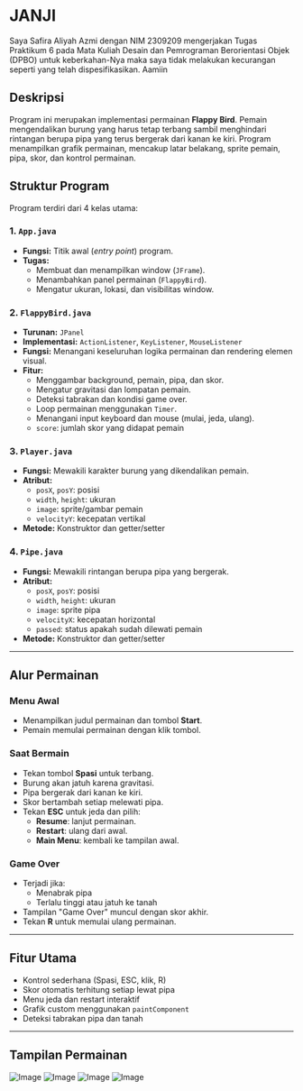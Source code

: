# JANJI
Saya Safira Aliyah Azmi dengan NIM 2309209 mengerjakan Tugas Praktikum 6 pada Mata Kuliah Desain dan Pemrograman Berorientasi Objek (DPBO) untuk keberkahan-Nya maka saya tidak melakukan kecurangan seperti yang telah dispesifikasikan. Aamiin

##  Deskripsi 

Program ini merupakan implementasi permainan **Flappy Bird**. Pemain mengendalikan burung yang harus tetap terbang sambil menghindari rintangan berupa pipa yang terus bergerak dari kanan ke kiri. Program menampilkan grafik permainan, mencakup latar belakang, sprite pemain, pipa, skor, dan kontrol permainan.

##  Struktur Program

Program terdiri dari 4 kelas utama:

### 1. `App.java`
- **Fungsi:** Titik awal (*entry point*) program.
- **Tugas:**
  - Membuat dan menampilkan window (`JFrame`).
  - Menambahkan panel permainan (`FlappyBird`).
  - Mengatur ukuran, lokasi, dan visibilitas window.

### 2. `FlappyBird.java`
- **Turunan:** `JPanel`
- **Implementasi:** `ActionListener`, `KeyListener`, `MouseListener`
- **Fungsi:** Menangani keseluruhan logika permainan dan rendering elemen visual.
- **Fitur:**
  - Menggambar background, pemain, pipa, dan skor.
  - Mengatur gravitasi dan lompatan pemain.
  - Deteksi tabrakan dan kondisi game over.
  - Loop permainan menggunakan `Timer`.
  - Menangani input keyboard dan mouse (mulai, jeda, ulang).
  - `score`: jumlah skor yang didapat pemain

### 3. `Player.java`
- **Fungsi:** Mewakili karakter burung yang dikendalikan pemain.
- **Atribut:**
  - `posX`, `posY`: posisi
  - `width`, `height`: ukuran
  - `image`: sprite/gambar pemain
  - `velocityY`: kecepatan vertikal
- **Metode:** Konstruktor dan getter/setter

### 4. `Pipe.java`
- **Fungsi:** Mewakili rintangan berupa pipa yang bergerak.
- **Atribut:**
  - `posX`, `posY`: posisi
  - `width`, `height`: ukuran
  - `image`: sprite pipa
  - `velocityX`: kecepatan horizontal
  - `passed`: status apakah sudah dilewati pemain
- **Metode:** Konstruktor dan getter/setter

---

##  Alur Permainan

###  Menu Awal
- Menampilkan judul permainan dan tombol **Start**.
- Pemain memulai permainan dengan klik tombol.

###  Saat Bermain
- Tekan tombol **Spasi** untuk terbang.
- Burung akan jatuh karena gravitasi.
- Pipa bergerak dari kanan ke kiri.
- Skor bertambah setiap melewati pipa.
- Tekan **ESC** untuk jeda dan pilih:
  - **Resume**: lanjut permainan.
  - **Restart**: ulang dari awal.
  - **Main Menu**: kembali ke tampilan awal.

###  Game Over
- Terjadi jika:
  - Menabrak pipa
  - Terlalu tinggi atau jatuh ke tanah
- Tampilan "Game Over" muncul dengan skor akhir.
- Tekan **R** untuk memulai ulang permainan.

---

##  Fitur Utama

- Kontrol sederhana (Spasi, ESC, klik, R)
- Skor otomatis terhitung setiap lewat pipa
- Menu jeda dan restart interaktif
- Grafik custom menggunakan `paintComponent`
- Deteksi tabrakan pipa dan tanah

---

##  Tampilan Permainan

![Image](https://github.com/user-attachments/assets/b4768d28-f245-40e6-a55a-e3b4d1bd5187)
![Image](https://github.com/user-attachments/assets/40a528b6-1992-4e73-bc51-3f6c5fee02d7)
![Image](https://github.com/user-attachments/assets/35981119-b960-4444-b1cf-4829290b491b)
![Image](https://github.com/user-attachments/assets/870bd093-d340-46e0-a654-85d73b7b9d57)

